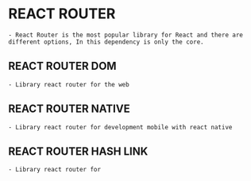 
# REACT ROUTER

    - React Router is the most popular library for React and there are different options, In this dependency is only the core.


## REACT ROUTER DOM

    - Library react router for the web


## REACT ROUTER NATIVE

    - Library react router for development mobile with react native


## REACT ROUTER HASH LINK

    - Library react router for 


